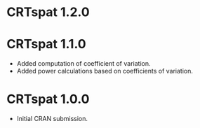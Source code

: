# CRTspat 1.2.0

# CRTspat 1.1.0

* Added computation of coefficient of variation.
* Added power calculations based on coefficients of variation.

# CRTspat 1.0.0

* Initial CRAN submission.
